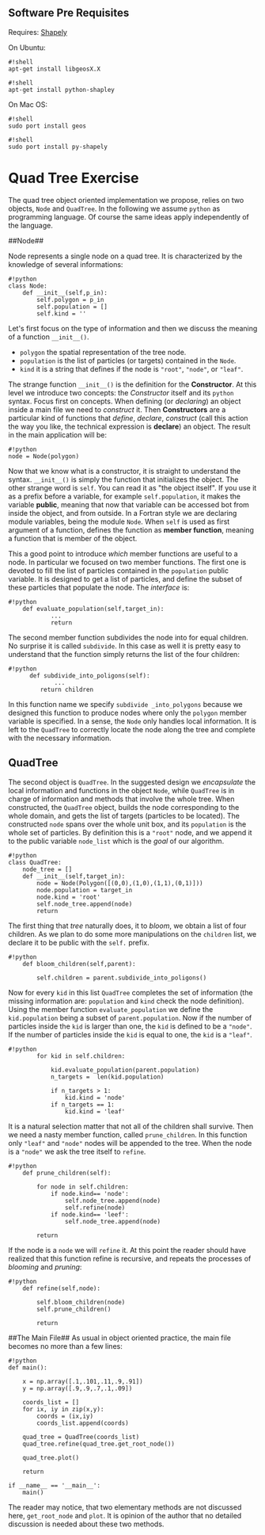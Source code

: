## Software Pre Requisites ##
Requires: [Shapely](https://pypi.python.org/pypi/Shapely)

On Ubuntu:
```
#!shell
apt-get install libgeosX.X
```
```
#!shell
apt-get install python-shapley
```

On Mac OS:
```
#!shell
sudo port install geos
```
```
#!shell
sudo port install py-shapely
```



# Quad Tree Exercise #

The quad tree object oriented implementation we propose, relies on two objects, ``Node`` and ``QuadTree``.
In the following we assume ``python`` as programming language. Of course the same ideas apply independently of the language.

##Node##

Node represents a single node on a quad tree. It is characterized by the knowledge of several informations:

```
#!python
class Node:
	def __init__(self,p_in):
		self.polygon = p_in
		self.population = []
		self.kind = ''
```
Let's first focus on the type of information and then we discuss the meaning of a function ``__init__()``.

* ``polygon`` the spatial representation of the tree node.
* ``population`` is the list of particles (or targets) contained in the ``Node``.
* ``kind`` it is a string that defines if the node is ``"root"``, ``"node"``, or ``"leaf"``.

The strange function ``__init__()``  is the definition for the **Constructor**. 
At this level we introduce two concepts: the *Constructor* itself and its ``python``
syntax. Focus first on concepts. When defining (or *declaring*) an object inside a main file
we need to *construct* it. Then **Constructors** are a particular kind of functions that 
*define*, *declare*, *construct* (call this action the way you like, the technical expression 
is **declare**) an object. The result in the main application will be:

```
#!python
node = Node(polygon)
```
Now that we know what is a constructor, it is straight to understand the syntax. 
``__init__()`` is simply the function that initializes the object. The other strange word is 
``self``. You can read it as "the object itself". If you use it as a prefix before a variable, 
for example ``self.population``, it makes the variable **public**, meaning that now that variable can 
be accessed bot from inside the object, and from outside. In a Fortran style we are declaring module 
variables, being the module ``Node``. When ``self`` is used as first argument of a function, defines
the function as **member function**, meaning a function that is member of the object.

This a good point to introduce *which* member functions are useful to a node. In particular we focused on 
two member functions. The first one is devoted to fill the list of particles contained in the 
``population`` public variable. It is designed to get a list of particles, and define the subset of these 
particles that populate the node. The *interface* is:
```
#!python
	def evaluate_population(self,target_in):
            ...
            return
```
The second member function subdivides the node into for equal children.  No surprise it is called ``subdivide``.  In this case
as well it is pretty easy to understand that the function simply returns the list of the four children:
```
#!python
      def subdivide_into_poligons(self):
             ...
	     return children 
```
In this function name we specify ``subdivide _into_polygons`` because we designed this function to produce nodes where only the 
``polygon`` member variable is specified. In a sense, the ``Node`` only handles local information. It is left to the ``QuadTree`` to 
correctly locate the node along the tree and complete with the necessary information.

## QuadTree ##

The second object is ``QuadTree``. In the suggested design we *encapsulate* the local information and functions in the object 
``Node``, while  ``QuadTree`` is in charge of information and methods that involve the whole tree. When constructed, the ``QuadTree`` object, 
builds the node corresponding to the whole domain, and gets the list of targets (particles to be located). The constructed ``node`` spans over the whole unit box, and its ``population`` is the whole set of particles. By definition this is a ``"root"`` node, and we append it to the public variable ``node_list`` which is the *goal* of our algorithm.
```
#!python
class QuadTree:
	node_tree = []
	def __init__(self,target_in):
		node = Node(Polygon([(0,0),(1,0),(1,1),(0,1)]))
		node.population = target_in
		node.kind = 'root'
		self.node_tree.append(node)
		return
```
The first thing that  *tree* naturally does, it to *bloom*, we obtain a list of four children. As we plan to do some more manipulations on the ``children`` list, we declare it to be public with the ``self.`` prefix.
```
#!python
	def bloom_children(self,parent):

		self.children = parent.subdivide_into_poligons()
```
Now for every ``kid`` in this list ``QuadTree`` completes the set of information (the missing information are: ``population`` and ``kind`` check the node definition). Using the member function  ``evaluate_population``
we define the ``kid.population`` being a subset of ``parent.population``. Now if the number of particles inside the ``kid`` is larger than one, the ``kid`` is defined to be a ``"node"``. If the number of particles inside the ``kid`` is equal to one, the ``kid`` is a ``"leaf"``. 
```
#!python
		for kid in self.children:

			kid.evaluate_population(parent.population)
			n_targets =  len(kid.population)

			if n_targets > 1:
				kid.kind = 'node'
			if n_targets == 1:
				kid.kind = 'leaf'
```


It is a natural selection matter that not all of the children shall survive. Then we need a nasty member function, called ``prune_children``. 
In this function only ``"leaf"`` and ``"node"`` nodes will  be appended to the tree. When the node is a ``"node"`` we ask the tree itself to 
``refine``.
```
#!python
	def prune_children(self):

		for node in self.children:
			if node.kind== 'node':
			    self.node_tree.append(node)
				self.refine(node)
			if node.kind== 'leef':
				self.node_tree.append(node)

		return
```
If the node is a ``node`` we will ``refine`` it. At this point the reader should have realized that this function
refine is recursive, and repeats the processes of *blooming* and *pruning*:
```
#!python
	def refine(self,node):

		self.bloom_children(node)
		self.prune_children()

		return
```

##The Main File##
As usual in object oriented practice, the main file becomes no more than a few lines:
```
#!python
def main():

	x = np.array([.1,.101,.11,.9,.91])
	y = np.array([.9,.9,.7,.1,.09])

	coords_list = []
	for ix, iy in zip(x,y):
		coords = (ix,iy)
		coords_list.append(coords)

	quad_tree = QuadTree(coords_list)
	quad_tree.refine(quad_tree.get_root_node())

	quad_tree.plot()
	
	return

if __name__ == '__main__':
	main()
```
The reader may notice, that two elementary methods are not discussed here, ``get_root_node`` and ``plot``. It is opinion of the author that no detailed discussion is needed about these two methods.